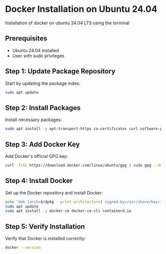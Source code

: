 # Docker Installation on Ubuntu 24.04

Installation of docker on ubuntu 24.04 LTS using the terminal

## Prerequisites
- Ubuntu 24.04 installed
- User with sudo privileges

## Step 1: Update Package Repository
Start by updating the package index:
```bash
sudo apt update
```

## Step 2: Install Packages
Install necessary packages:
```bash
sudo apt install -y apt-transport-https ca-certificates curl software-properties-common
```

## Step 3: Add Docker Key
Add Docker's official GPG key:
```bash
curl -fsSL https://download.docker.com/linux/ubuntu/gpg | sudo gpg --dearmor -o /usr/share/keyrings/docker-archive-keyring.gpg
```

## Step 4: Install Docker
Set up the Docker repository and install Docker:
```bash
echo "deb [arch=$(dpkg --print-architecture) signed-by=/usr/share/keyrings/docker-archive-keyring.gpg] https://download.docker.com/linux/ubuntu $(lsb_release -cs) stable" | sudo tee /etc/apt/sources.list.d/docker.list > /dev/null
sudo apt update
sudo apt install -y docker-ce docker-ce-cli containerd.io
```

## Step 5: Verify Installation
Verify that Docker is installed correctly:
```bash
docker --version
```